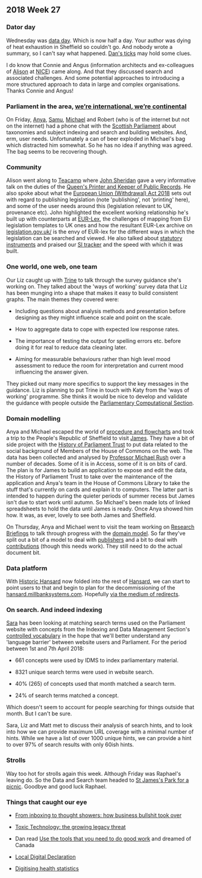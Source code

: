 ## 2018 Week 27


### Dator day

Wednesday was [data day](https://twitter.com/dasbarrett/status/1014490065274318851). Which is now half a day. Your author was dying of heat exhaustion in Sheffield so couldn't go. And nobody wrote a summary, so I can't say what happened. [Dan's ticks](https://twitter.com/dasbarrett/status/1014542579289985030) may hold some clues.

I do know that Connie and Angus (information architects and ex-colleagues of [Alison](https://twitter.com/oliala) at [NICE](https://www.nice.org.uk/)) came along. And that they discussed search and associated challenges. And some potential approaches to introducing a more structured approach to data in large and complex organisations. Thanks Connie and Angus!

### Parliament in the area, [we’re international, we’re continental](https://www.youtube.com/watch?v=pNfHoPIxhXM&t=1m9s)

On Friday, [Anya](https://twitter.com/bitten_), [Samu](https://twitter.com/langsamu), [Michael](https://twitter.com/fantasticlife) and Robert (who is of the internet but not on the internet) had a phone chat with the [Scottish Parliament](http://www.parliament.scot/) about taxonomies and subject indexing and search and building websites. And, erm, user needs. Unfortunately a can of beer exploded in Michael's bag which distracted him somewhat. So he has no idea if anything was agreed. The bag seems to be recovering though.

### Community

Alison went along to [Teacamp](https://teacamplondon.com/2018/07/03/july-teacamp-brexit-and-the-national-archives-with-johnlsheridan/) where [John Sheridan](https://twitter.com/Johnlsheridan) gave a very informative talk on the duties of the [Queen's Printer and Keeper of Public Records](http://www.nationalarchives.gov.uk/about/our-role/executive-team/jeff-james/). He also spoke about what the [European Union (Withdrawal) Act 2018](http://www.legislation.gov.uk/ukpga/2018/16/contents/enacted) sets out with regard to publishing legislation (note 'publishing', not 'printing' here), and some of the user needs around this (legislation relevant to UK, provenance etc). John highlighted the excellent working relationship he's built up with counterparts at [EUR-Lex](https://eur-lex.europa.eu/homepage.html?locale=en), the challenges of mapping from EU legislation templates to UK ones and how the resultant EUR-Lex archive on [legislation.gov.uk/](http://www.legislation.gov.uk/) is the envy of EUR-lex for the different ways in which the legislation can be searched and viewed. He also talked about [statutory instruments](https://en.wikipedia.org/wiki/Statutory_instrument_(UK)) and praised our [SI tracker](https://beta.parliament.uk/statutory-instruments) and the speed with which it was built.

### One world, one web, one team

Our Liz caught up with [Trine](https://twitter.com/StealthGeekUK) to talk through the survey guidance she's working on. They talked about the 'ways of working' survey data that Liz has been munging into a shape that makes it easy to build consistent graphs. The main themes they covered were:

* Including questions about analysis methods and presentation before designing as they might influence scale and point on the scale.

* How to aggregate data to cope with expected low response rates.

* The importance of testing the output for spelling errors etc. before doing it for real to reduce data cleaning later.

* Aiming for measurable behaviours rather than high level mood assessment to reduce the room for interpretation and current mood influencing the answer given.

They picked out many more specifics to support the key messages in the guidance. Liz is planning to put Trine in touch with Katy from the 'ways of working' programme. She thinks it would be nice to develop and validate the guidance with people outside the [Parliamentary Computational Section](https://pds.blog.parliament.uk/).

### Domain modelling

Anya and Michael escaped the world of [procedure and flowcharts](https://ukparliament.github.io/ontologies/procedure/procedure-ontology.html#examples) and took a trip to the People's Republic of Sheffield to visit [James](https://twitter.com/jamesjefferies). They have a bit of side project with the [History of Parliament Trust](http://www.historyofparliamentonline.org/) to put data related to the social background of Members of the House of Commons on the web. The data has been collected and analysed by [Professor Michael Rush](https://socialsciences.exeter.ac.uk/politics/staff/rush/) over a number of decades. Some of it is in Access, some of it is on bits of card. The plan is for James to build an application to expose and edit the data, the History of Parliament Trust to take over the maintenance of the application and Anya's team in the House of Commons Library to take the stuff that's currently on cards and explain it to computers. The latter part is intended to happen during the quieter periods of summer recess but James isn't due to start work until autumn. So Michael's been made lots of linked spreadsheets to hold the data until James is ready. Once Anya showed him how. It was, as ever, lovely to see both James and Sheffield.

On Thursday, Anya and Michael went to visit the team working on [Research Briefings](https://researchbriefings.parliament.uk/) to talk through progress with the [domain model](https://github.com/ukparliament/domain-models/blob/master/document/document.pdf). So far they've split out a bit of a model to deal with [publishers](https://ukparliament.github.io/ontologies/publisher/publisher-ontology.html) and a bit to deal with [contributions](https://ukparliament.github.io/ontologies/contribution/contribution-ontology.html) (though this needs work). They still need to do the actual document bit.

### Data platform

With [Historic Hansard](https://api.parliament.uk/historic-hansard/index.html) now folded into the rest of [Hansard](https://hansard.parliament.uk/), we can start to point users to that and begin to plan for the decommissioning of the [hansard.millbanksystems.com](http://hansard.millbanksystems.com). Hopefully [via the medium of redirects](https://gds.blog.gov.uk/2012/10/11/no-link-left-behind/).

### On search. And indeed indexing

[Sara](https://twitter.com/sarafreis) has been looking at matching search terms used on the Parliament website with concepts from the Indexing and Data Management Section's [controlled vocabulary](http://www.data.parliament.uk/dataset/thesauri) in the hope that we'll better understand any 'language barrier' between website users and Parliament. For the period between 1st and 7th April 2018:

* 661 concepts were used by IDMS to index parliamentary material.

* 8321 unique search terms were used in website search.

* 40% (265) of concepts used that month matched a search term.

* 24% of search terms matched a concept.

Which doesn't seem to account for people searching for things outside that month. But I can't be sure.

Sara, Liz and Matt met to discuss their analysis of search hints, and to look into how we can provide maximum URL coverage with a minimal number of hints. While we have a list of over 1000 unique hints, we can provide a hint to over 97% of search results with only 60ish hints.

### Strolls

Way too hot for strolls again this week. Although Friday was Raphael's leaving do. So the Data and Search team headed to [St James's Park for a picnic](https://twitter.com/dasbarrett/status/1015231618523566081). Goodbye and good luck Raphael.

### Things that caught our eye

* [From inboxing to thought showers: how business bullshit took over](https://www.theguardian.com/news/2017/nov/23/from-inboxing-to-thought-showers-how-business-bullshit-took-over)

* [Toxic Technology: the growing legacy threat](https://medium.com/@daverog/toxic-technology-the-growing-legacy-threat-b95ad098a339)

* Dan read [Use the tools that you need to do good work](https://digital.canada.ca/2018/06/27/tools-to-do-good-work/) and dreamed of Canada

* [Local Digital Declaration](https://localdigital.gov.uk/declaration/)

* [Digitising health statistics](https://stacks.wellcomecollection.org/1-million-tables-and-counting-7e7e6c9f76e)